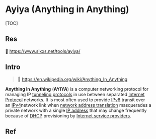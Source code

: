 # Ayiya (Anything in Anything)

[TOC]



## Res
📂 https://www.sixxs.net/tools/ayiya/



## Intro
> 🔗 https://en.wikipedia.org/wiki/Anything_In_Anything

**Anything In Anything** (**AYIYA**) is a computer networking protocol for managing IP [tunneling protocols](https://en.wikipedia.org/wiki/Tunneling_protocol "Tunneling protocol") in use between separated [Internet Protocol](https://en.wikipedia.org/wiki/Internet_Protocol "Internet Protocol") networks. It is most often used to provide [IPv6](https://en.wikipedia.org/wiki/IPv6 "IPv6") transit over an [IPv4](https://en.wikipedia.org/wiki/IPv4 "IPv4")network link when [network address translation](https://en.wikipedia.org/wiki/Network_address_translation "Network address translation") masquerades a private network with a single [IP address](https://en.wikipedia.org/wiki/IP_address "IP address") that may change frequently because of [DHCP](https://en.wikipedia.org/wiki/DHCP "DHCP") provisioning by [Internet service providers](https://en.wikipedia.org/wiki/Internet_service_provider "Internet service provider").



## Ref

